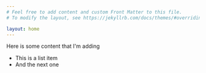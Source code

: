 ```yaml
---
# Feel free to add content and custom Front Matter to this file.
# To modify the layout, see https://jekyllrb.com/docs/themes/#overriding-theme-defaults

layout: home
---
```


Here is some content that I'm adding

 - This is a list item
 - And the next one


